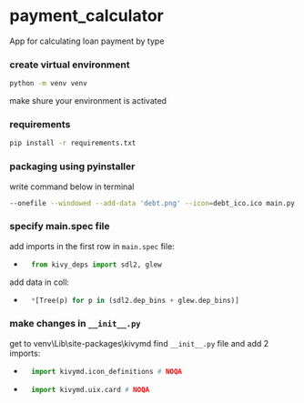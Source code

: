 # payment_calculator

App for calculating loan payment by type

### create virtual environment

```bash
python -m venv venv
```

make shure your environment is activated

### requirements

```bash
pip install -r requirements.txt
```

### packaging using pyinstaller

write command below in terminal

```bash
--onefile --windowed --add-data 'debt.png' --icon=debt_ico.ico main.py
```

### specify main.spec file
add imports in the first row in ```main.spec``` file:
* ```python
    from kivy_deps import sdl2, glew
    ```
add data in coll:
* ```python
    *[Tree(p) for p in (sdl2.dep_bins + glew.dep_bins)]
    ```
### make changes in ```__init__.py```
get to venv\Lib\site-packages\kivymd find ```__init__.py``` file and add 2 imports:
* ```python 
    import kivymd.icon_definitions # NOQA
    ```
* ```python
    import kivymd.uix.card # NOQA
    ```